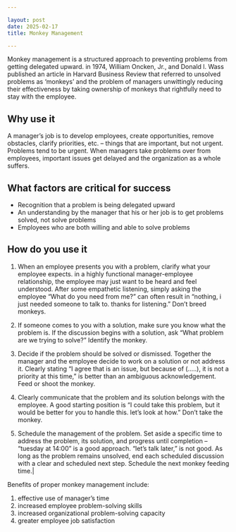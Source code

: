 ```yaml
---

layout: post
date: 2025-02-17
title: Monkey Management

---
```


Monkey management is a structured approach to preventing problems from getting delegated upward. in 1974, William Oncken, Jr., and Donald l. Wass published an article in Harvard Business Review that referred to unsolved problems as ‘monkeys’ and the problem of managers unwittingly reducing their effectiveness by taking ownership of monkeys that rightfully need to stay with the employee.

## Why use it

A manager’s job is to develop employees, create opportunities, remove obstacles, clarify priorities, etc. – things that are important, but not urgent. Problems tend to be urgent. When managers take problems over from employees, important issues get delayed and the organization as a whole suffers.

## What factors are critical for success

- Recognition that a problem is being delegated upward
- An understanding by the manager that his or her job is to get problems solved, not solve problems
- Employees who are both willing and able to solve problems

## How do you use it


1. When an employee presents you with a problem, clarify what your employee expects. in a highly functional manager-employee relationship, the employee may just want to be heard and feel understood. After some empathetic listening, simply asking the employee “What do you need from me?” can often result in “nothing, i just needed someone to talk to. thanks for listening.” Don’t breed monkeys.

2. If someone comes to you with a solution, make sure you know what the problem is. If the discussion begins with a solution, ask “What problem are we trying to solve?” Identify the monkey.

3. Decide if the problem should be solved or dismissed. Together the manager and the employee decide to work on a solution or not address it. Clearly stating “I agree that is an issue, but because of (.....), it is not a priority at this time,” is better than an ambiguous acknowledgement. Feed or shoot the monkey.

4. Clearly communicate that the problem and its solution belongs with the employee. A good starting position is “I could take this problem, but it would be better for you to handle this. let’s look at how.” Don’t take the monkey.

5. Schedule the management of the problem. Set aside a specific time to address the problem, its solution, and progress until completion – “tuesday at 14:00” is a good approach. “let’s talk later,” is not good. As long as the problem remains unsolved, end each scheduled discussion with a clear and scheduled next step. Schedule the next monkey feeding time.|

Benefits of proper monkey management include:

1) effective use of manager’s time
2) increased employee problem-solving skills
3) increased organizational problem-solving capacity
4) greater employee job satisfaction